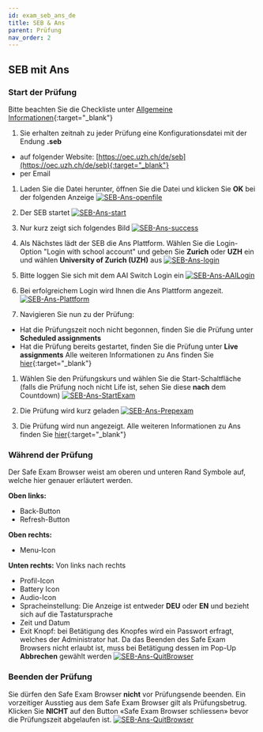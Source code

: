 ```yaml
---
id: exam_seb_ans_de
title: SEB & Ans
parent: Prüfung
nav_order: 2
---
```


## SEB mit Ans

### Start der Prüfung
Bitte beachten Sie die Checkliste unter [Allgemeine Informationen](https://uzh-oec.github.io/seb/exam_general_de.html){:target="_blank"}

1. Sie erhalten zeitnah zu jeder Prüfung eine Konfigurationsdatei mit der Endung **.seb** 
* auf folgender Website: [https://oec.uzh.ch/de/seb](https://oec.uzh.ch/de/seb){:target="_blank"}
* per Email

1. Laden Sie die Datei herunter, öffnen Sie die Datei und klicken Sie **OK** bei der folgenden Anzeige
[![SEB-Ans-openfile](assets/SEB_Ans_openfile.png)](SEB_Ans_openfile.png)

1. Der SEB startet 
[![SEB-Ans-start](assets/SEB_Ans_start.png)](assets/SEB_Ans_start.png)

1. Nur kurz zeigt sich folgendes Bild
[![SEB-Ans-success](assets/SEB_Ans_success.png)](assets/SEB_Ans_success.png)

1. Als Nächstes lädt der SEB die Ans Plattform. Wählen Sie die Login-Option "Login with school account" und geben Sie **Zurich** oder **UZH** ein und wählen **University of Zurich (UZH)** aus
[![SEB-Ans-login](assets/SEB_Ans_login.png)](assets/SEB_Ans_login.png)

1. Bitte loggen Sie sich mit dem AAI Switch Login ein
[![SEB-Ans-AAILogin](assets/SEB_Ans_AAILogin.png)](assets/SEB_Ans_AAILogin.png)

1. Bei erfolgreichem Login wird Ihnen die Ans Plattform angezeit. 
[![SEB-Ans-Plattform](assets/SEB_Ans_Plattform.png)](assets/SEB_Ans_Plattform.png)

1. Navigieren Sie nun zu der Prüfung:
* Hat die Prüfungszeit noch nicht begonnen, finden Sie die Prüfung unter **Scheduled assignments**
* Hat die Prüfung bereits gestartet, finden Sie die Prüfung unter **Live assignments**
Alle weiteren Informationen zu Ans finden Sie [hier](https://uzh-oec.github.io/ans/exam-navigation-de.html){:target="_blank"}

1. Wählen Sie den Prüfungskurs und wählen Sie die Start-Schaltfläche (falls die Prüfung noch nicht Life ist, sehen Sie diese **nach** dem Countdown)
[![SEB-Ans-StartExam](assets/SEB_Ans_startexam.png)](assets/SEB_Ans_startexam.png)

1. Die Prüfung wird kurz geladen
[![SEB-Ans-Prepexam](assets/SEB_Ans_preptest.png)](assets/SEB_Ans_preptest.png)

1. Die Prüfung wird nun angezeigt.
Alle weiteren Informationen zu Ans finden Sie [hier](https://uzh-oec.github.io/ans/exam-navigation-de.html){:target="_blank"}


### Während der Prüfung

Der Safe Exam Browser weist am oberen und unteren Rand Symbole auf, welche hier genauer erläutert werden.

**Oben links:** 
* Back-Button
* Refresh-Button

**Oben rechts:**
* Menu-Icon

**Unten rechts:**
Von links nach rechts
* Profil-Icon
* Battery Icon
* Audio-Icon
* Spracheinstellung: Die Anzeige ist entweder **DEU** oder **EN** und bezieht sich auf die Tastatursprache
* Zeit und Datum
* Exit Knopf: bei Betätigung des Knopfes wird ein Passwort erfragt, welches der Administrator hat. Da das Beenden des Safe Exam Browsers nicht erlaubt ist, muss bei Betätigung dessen im Pop-Up **Abbrechen** gewählt werden
[![SEB-Ans-QuitBrowser](assets/SEB_Ans_quitbrowser.png)](assets/SEB_Ans_quitbrowser.png)


### Beenden der Prüfung
 
Sie dürfen den Safe Exam Browser **nicht** vor Prüfungsende beenden. Ein vorzeitiger Ausstieg aus dem Safe Exam Browser gilt als Prüfungsbetrug. Klicken Sie **NICHT** auf den Button «Safe Exam Browser schliessen» bevor die Prüfungszeit abgelaufen ist.
[![SEB-Ans-QuitBrowser](assets/SEB_Ans_donotquit.png)](assets/SEB_Ans_donotquit.png)
